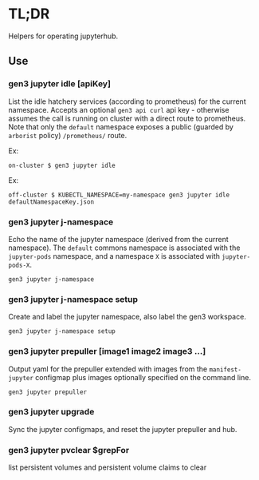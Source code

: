 # TL;DR

Helpers for operating jupyterhub.

## Use

### gen3 jupyter idle [apiKey]

List the idle hatchery services (according to prometheus)
for the current namespace.  Accepts an optional `gen3 api curl` api
key - otherwise assumes the call is running on cluster with
a direct route to prometheus.  Note that only the `default`
namespace exposes a public (guarded by `arborist` policy) `/prometheus/` route.

Ex:
```
on-cluster $ gen3 jupyter idle
```

Ex:
```
off-cluster $ KUBECTL_NAMESPACE=my-namespace gen3 jupyter idle defaultNamespaceKey.json
```

### gen3 jupyter j-namespace

Echo the name of the jupyter namespace (derived from the current namespace).
The `default` commons namespace is associated with the `jupyter-pods` namespace,
and a namespace `X` is associated with `jupyter-pods-X`.

```
gen3 jupyter j-namespace
```

### gen3 jupyter j-namespace setup

Create and label the jupyter namespace, also label the gen3 workspace.

```
gen3 jupyter j-namespace setup
```

### gen3 jupyter prepuller [image1 image2 image3 ...]

Output yaml for the prepuller extended with images from the `manifest-jupyter`
configmap plus images optionally specified on the command line.

```
gen3 jupyter prepuller
```

### gen3 jupyter upgrade

Sync the jupyter configmaps, and reset the jupyter prepuller and hub.

### gen3 jupyter pvclear $grepFor

list persistent volumes and persistent volume claims to clear
